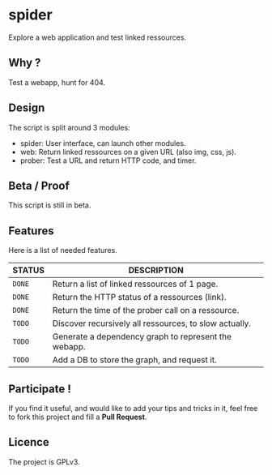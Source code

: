 spider
======
Explore a web application and test linked ressources.

## Why ?
Test a webapp, hunt for 404.

## Design
The script is split around 3 modules:
* spider: User interface, can launch other modules.
* web: Return linked ressources on a given URL (also img, css, js).
* prober: Test a URL and return HTTP code, and timer.

## Beta / Proof
This script is still in beta.

## Features
Here is a list of needed features.

STATUS | DESCRIPTION
-------|------------
`DONE` | Return a list of linked ressources of 1 page.
`DONE` | Return the HTTP status of a ressources (link).
`DONE` | Return the time of the prober call on a ressource.
`TODO` | Discover recursively all ressources, to slow actually.
`TODO` | Generate a dependency graph to represent the webapp.
`TODO` | Add a DB to store the graph, and request it.

## Participate !
If you find it useful, and would like to add your tips and tricks in it,
feel free to fork this project and fill a __Pull Request__.

## Licence
The project is GPLv3.
